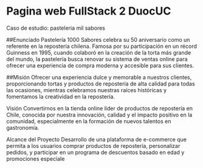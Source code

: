 # Pagina web FullStack 2 DuocUC
Caso de estudio: pasteleria mil sabores

##Enunciado 
Pastelería  1000  Sabores  celebra  su  50  aniversario  como  un  referente  en  la  repostería  chilena. 
Famosa por su participación en un récord Guinness en 1995, cuando colaboró en la creación de la 
torta más grande del mundo, la pastelería busca renovar su sistema de ventas online para ofrecer 
una experiencia de compra moderna y accesible para sus clientes. 
 
##Misión
Ofrecer una experiencia dulce y memorable a nuestros clientes, proporcionando tortas y productos 
de  repostería  de  alta  calidad  para  todas  las  ocasiones,  mientras  celebramos  nuestras  raíces 
históricas y fomentamos la creatividad en la repostería. 
 
Visión
Convertirnos  en  la  tienda  online  líder  de  productos  de  repostería  en  Chile,  conocida  por  nuestra 
innovación, calidad y el impacto positivo en la comunidad, especialmente en la formación de nuevos 
talentos en gastronomía. 


Alcance del Proyecto 
Desarrollo de una plataforma de e-commerce que permita a los usuarios comprar productos de 
repostería, personalizar pedidos, y participar en un programa de descuentos basado en edad y 
promociones especiale
